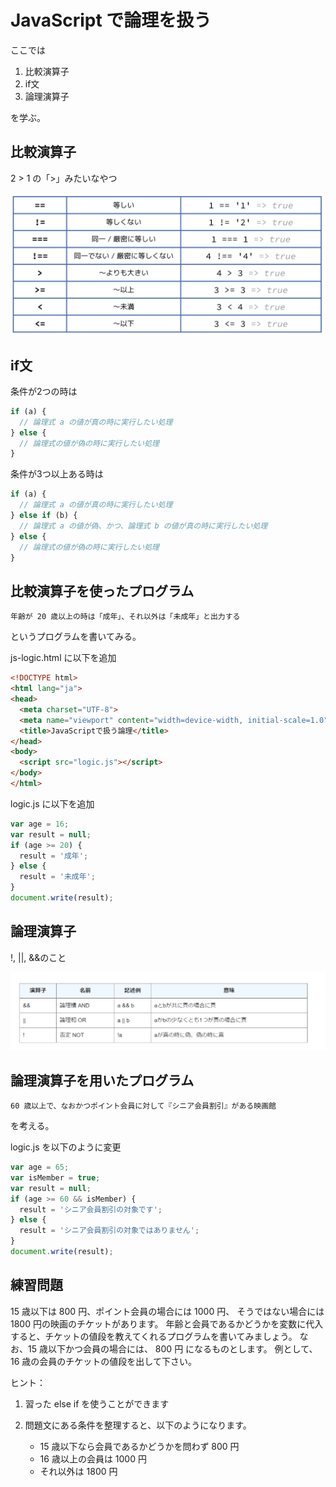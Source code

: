 # JavaScript で論理を扱う

ここでは

1. 比較演算子
1. if文
1. 論理演算子

を学ぶ。

## 比較演算子

2 > 1 の「>」みたいなやつ

![比較演算子](比較演算子.jpg)

## if文

条件が2つの時は

```js
if (a) {
  // 論理式 a の値が真の時に実行したい処理
} else {
  // 論理式の値が偽の時に実行したい処理
}
```

条件が3つ以上ある時は

```js
if (a) {
  // 論理式 a の値が真の時に実行したい処理
} else if (b) {
  // 論理式 a の値が偽、かつ、論理式 b の値が真の時に実行したい処理
} else {
  // 論理式の値が偽の時に実行したい処理
}
```

## 比較演算子を使ったプログラム

`年齢が 20 歳以上の時は「成年」、それ以外は「未成年」と出力する`

というプログラムを書いてみる。

js-logic.html に以下を追加

```html
<!DOCTYPE html>
<html lang="ja">
<head>
  <meta charset="UTF-8">
  <meta name="viewport" content="width=device-width, initial-scale=1.0">
  <title>JavaScriptで扱う論理</title>
</head>
<body>
  <script src="logic.js"></script>
</body>
</html>
```

logic.js に以下を追加

```js
var age = 16;
var result = null;
if (age >= 20) {
  result = '成年';
} else {
  result = '未成年';
}
document.write(result);
```

## 論理演算子

!, ||, &&のこと

![論理演算子](論理演算子.png)

## 論理演算子を用いたプログラム

`60 歳以上で、なおかつポイント会員に対して『シニア会員割引』がある映画館`

を考える。

logic.js を以下のように変更

```js
var age = 65;
var isMember = true;
var result = null;
if (age >= 60 && isMember) {
  result = 'シニア会員割引の対象です';
} else {
  result = 'シニア会員割引の対象ではありません';
}
document.write(result);
```

## 練習問題

15 歳以下は 800 円、ポイント会員の場合には 1000 円、 そうではない場合には 1800 円の映画のチケットがあります。
年齢と会員であるかどうかを変数に代入すると、チケットの値段を教えてくれるプログラムを書いてみましょう。
なお、15 歳以下かつ会員の場合には、 800 円 になるものとします。
例として、16 歳の会員のチケットの値段を出して下さい。

ヒント：

1. 習った else if を使うことができます
1. 問題文にある条件を整理すると、以下のようになります。

   - 15 歳以下なら会員であるかどうかを問わず 800 円
   - 16 歳以上の会員は 1000 円
   - それ以外は 1800 円

<!-- ## 練習問題の答え

```js
var age = 16;
var isMember = true;
var result = null;
if (age <= 15) {
  result = 800;
} else if (isMember) {
  result = 1000;
} else {
  result = 1800;
}
document.write(result);
```

ブラウザで表示したとき、

`1000`

が表示されればOK -->
